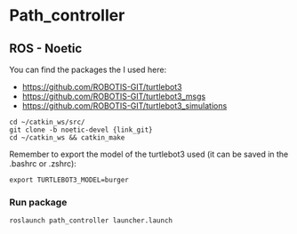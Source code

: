 # Path_controller

## ROS - Noetic
You can find the packages the I used here:
- https://github.com/ROBOTIS-GIT/turtlebot3
- https://github.com/ROBOTIS-GIT/turtlebot3_msgs
- https://github.com/ROBOTIS-GIT/turtlebot3_simulations

```
cd ~/catkin_ws/src/
git clone -b noetic-devel {link_git}
cd ~/catkin_ws && catkin_make
```
Remember to export the model of the turtlebot3 used (it can be saved in the .bashrc or .zshrc):
```
export TURTLEBOT3_MODEL=burger
```
### Run package 
```
roslaunch path_controller launcher.launch
```
